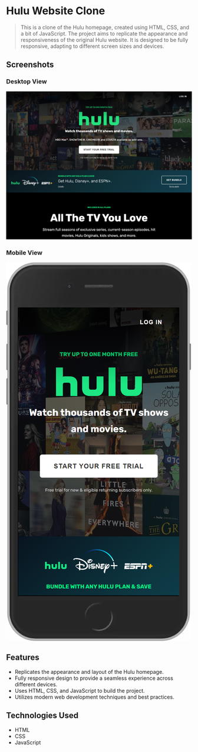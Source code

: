 # Hulu Website Clone

> This is a clone of the Hulu homepage, created using HTML, CSS, and a bit of JavaScript. The project aims to replicate the appearance and responsiveness of the original Hulu website. It is designed to be fully responsive, adapting to different screen sizes and devices.

## Screenshots

### Desktop View

![Hulu Clone Desktop View](/img/screen.png)

### Mobile View

![Hulu Clone Mobile View](/img/mobileScreen.png)

## Features

- Replicates the appearance and layout of the Hulu homepage.
- Fully responsive design to provide a seamless experience across different devices.
- Uses HTML, CSS, and JavaScript to build the project.
- Utilizes modern web development techniques and best practices.

## Technologies Used

- HTML
- CSS
- JavaScript
